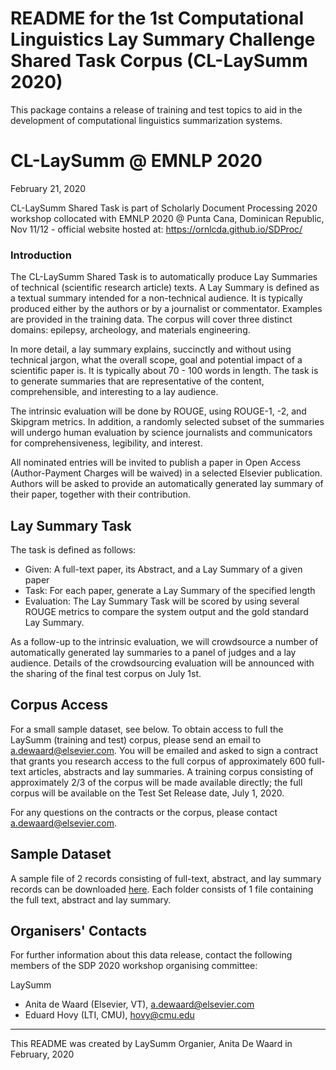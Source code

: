 # README for the 1st Computational Linguistics Lay Summary Challenge Shared Task Corpus (CL-LaySumm 2020)

This package contains a release of training and test topics to aid in 
the development of computational linguistics summarization systems.

# CL-LaySumm @ EMNLP 2020

February 21, 2020

CL-LaySumm Shared Task is part of Scholarly Document Processing 2020 workshop collocated with EMNLP 2020 @ Punta Cana, Dominican Republic, Nov 11/12 - official website hosted at: https://ornlcda.github.io/SDProc/


### Introduction

The CL-LaySumm Shared Task is to automatically produce Lay Summaries of technical (scientific research article) texts.  A Lay Summary is defined as a textual summary intended for a non-technical audience.  It is typically produced either by the authors or by a journalist or commentator.  Examples are provided in the training data.  The corpus will cover three distinct domains: epilepsy, archeology, and materials engineering. 

In more detail, a lay summary explains, succinctly and without using technical jargon, what the overall scope, goal and potential impact of a scientific paper is.  It is typically about 70 - 100 words in length.  The task is to generate summaries that are representative of the content, comprehensible, and interesting to a lay audience. 

The intrinsic evaluation will be done by ROUGE, using ROUGE-1, -2, and Skipgram metrics. In addition, a randomly selected subset of the summaries will undergo human evaluation by science journalists and communicators for comprehensiveness, legibility, and interest.

All nominated entries will be invited to publish a paper in Open Access (Author-Payment Charges will be waived) in a selected Elsevier publication. Authors will be asked to provide an automatically generated lay summary of their paper, together with their contribution.

## Lay Summary Task

The task is defined as follows:
- Given: A full-text paper, its Abstract, and a Lay Summary of a given paper
- Task: For each paper, generate a Lay Summary of the specified length
- Evaluation: The Lay Summary Task will be scored by using several ROUGE metrics to compare the system output and the gold standard Lay Summary.

As a follow-up to the intrinsic evaluation, we will crowdsource a number of automatically generated lay summaries to a panel of judges and a lay audience. Details of the crowdsourcing evaluation will be announced with the sharing of the final test corpus on July 1st.

## Corpus Access

For a small sample dataset, see below. To obtain access to full the LaySumm (training and test) corpus, please send an email to a.dewaard@elsevier.com. You will be emailed and asked to sign a contract that grants you research access to the full corpus of approximately 600 full-text articles, abstracts and lay summaries. A training corpus consisting of approximately 2/3 of the corpus will be made available directly; the full corpus will be available on the Test Set Release date, July 1, 2020.

For any questions on the contracts or the corpus, please contact a.dewaard@elsevier.com.

## Sample Dataset

A sample file of 2 records consisting of full-text, abstract, and lay summary records can be downloaded <a href="https://github.com/WING-NUS/scisumm-corpus/tree/master/data/LAYSUMM_SAMPLE">here</a>. Each folder consists of 1 file containing the full text, abstract and lay summary.

## Organisers' Contacts

For further information about this data release, contact the following members of the SDP 2020 workshop organising committee:

LaySumm
* Anita de Waard (Elsevier, VT), a.dewaard@elsevier.com
* Eduard Hovy (LTI, CMU), hovy@cmu.edu

--------------------------------------------------------------------------

This README was created by LaySumm Organier, Anita De Waard in February, 2020 
